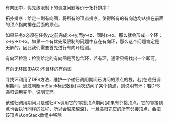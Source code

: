 有向图中，优先级限制下的调度问题等价于拓扑排序：

拓扑排序：给定一副有向图，将所有的顶点排序，使得所有的有向边均从排在前面的顶点指向排在后面的顶点。

如果任务x必须在任务y之前完成:x→y,而y→z，同时z→x。那么就会形成一个环：x→y→z→x。如果一个有优先级限制的问题中存在有向环，那么这个问题肯定是无解的。因此我们需要首先进行有向环检测。

有向环检测：检测给定的有向图是否包含环，若有环，通常只需找出一个即可。

有向无环图(DAG):不含环的有向图

寻找环利用了DFS方法，维护一个递归调用期间已访问的顶点的栈，若(在递归调用期间，通过判断onStack标记数组)两次访问了某个顶点，则说明有环；若DFS递归调用完毕，说明无环。

该递归调用期间只是递归dfs调用它的邻接顶点期间(如果有邻接顶点，它的邻接顶点也会执行同样的过程，所以会越来越深)，一旦递归完它的所有邻接顶点，会把该顶点从onStack数组中移除
